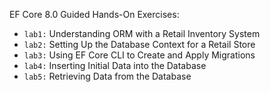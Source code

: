 EF Core 8.0 Guided Hands-On Exercises:

- `lab1:` Understanding ORM with a Retail Inventory System
- `lab2:` Setting Up the Database Context for a Retail Store
- `lab3:` Using EF Core CLI to Create and Apply Migrations
- `lab4:` Inserting Initial Data into the Database
- `lab5:` Retrieving Data from the Database
